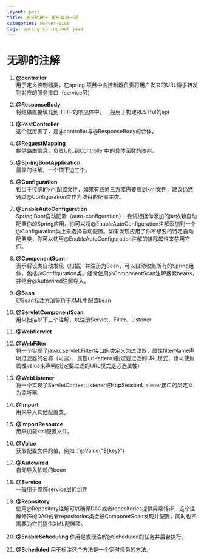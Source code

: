 ```yaml
---
layout: post
title: 春天的靴子 番外篇第一话 
categories: server-side
tags: spring springboot java
---
```


# 无聊的注解

1. **@controller**  
   用于定义控制器类，在spring 项目中由控制器负责将用户发来的URL请求转发到对应的服务接口（service层）  
2. **@ResponseBody**  
   将结果直接填充到HTTP的响应体中，一般用于构建RESTful的api  
3. **@RestController**  
   这个就厉害了，是@controller与@ResponseBody的合体。  
4. **@RequestMapping**  
   提供路由信息，负责URL到Controller中的具体函数的映射。

5. **@SpringBootApplication**  
   最屌的注解，一个顶下边三个。  
6. **@Configuration**  
   相当于传统的xml配置文件，如果有些第三方库需要用到xml文件，建议仍然通过@Configuration类作为项目的配置主类。  
7. **@EnableAutoConfiguration**  
   Spring Boot自动配置（auto-configuration）：尝试根据你添加的jar依赖自动配置你的Spring应用。你可以将@EnableAutoConfiguration注解添加到一个@Configuration类上来选择自动配置。如果发现应用了你不想要的特定自动配置类，你可以使用@EnableAutoConfiguration注解的排除属性来禁用它们。  
8. **@ComponentScan**  
   表示将该类自动发现（扫描）并注册为Bean，可以自动收集所有的Spring组件，包括@Configuration类。经常使用@ComponentScan注解搜索beans，并结合@Autowired注解导入。
9. **@Bean**  
	@Bean标注方法等价于XML中配置bean

10. **@ServletComponentScan**  
   用来扫描以下三个注解，以注册Servlet、Filter、Listener  
11. **@WebServlet**  
12. **@WebFilter**  
    将一个实现了javax.servlet.Filter接口的类定义为过滤器，属性filterName声明过滤器的名称（可选），属性urlPatterns指定要过滤的URL模式，也可使用属性value来声明(指定要过滤的URL模式是必选属性)  
13. **@WebListener**  
    将一个实现了ServletContextListener或HttpSessionListener接口的类定义为监听器

14. **@Import**  
    用来导入其他配置类。  
15. **@ImportResource**  
    用来加载xml配置文件。  
16. **@Value**  
    获取配置文件的值，例如：@Value("${key}")

17. **@Autowired**  
    自动导入依赖的bean  
18. **@Service**  
    一般用于修饰service层的组件  
19. **@Repository**  
    使用@Repository注解可以确保DAO或者repositories提供异常转译，这个注解修饰的DAO或者repositories类会被ComponetScan发现并配置，同时也不需要为它们提供XML配置项。

20. **@EnableScheduling**
    作用是发现注解@Scheduled的任务并后台执行。  
21. **@Scheduled**
    用于标注这个方法是一个定时任务的方法。
